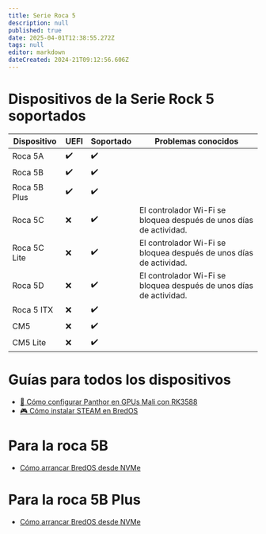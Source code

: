 ```yaml
---
title: Serie Roca 5
description: null
published: true
date: 2025-04-01T12:38:55.272Z
tags: null
editor: markdown
dateCreated: 2024-21T09:12:56.606Z
---
```


# Dispositivos de la Serie Rock 5 soportados

| Dispositivo  | UEFI | Soportado | Problemas conocidos                                                                |
| ------------ | ---- | --------- | ---------------------------------------------------------------------------------- |
| Roca 5A      | ✔️   | ✔️        |                                                                                    |
| Roca 5B      | ✔️   | ✔️        |                                                                                    |
| Roca 5B Plus | ✔️   | ✔️        |                                                                                    |
| Roca 5C      | ❌    | ✔️        | El controlador Wi-Fi se bloquea después de unos días de actividad. |
| Roca 5C Lite | ❌    | ✔️        | El controlador Wi-Fi se bloquea después de unos días de actividad. |
| Roca 5D      | ❌    | ✔️        | El controlador Wi-Fi se bloquea después de unos días de actividad. |
| Roca 5 ITX   | ❌    | ✔️        |                                                                                    |
| CM5          | ❌    | ✔️        |                                                                                    |
| CM5 Lite     | ❌    | ✔️        |                                                                                    |

# Guías para todos los dispositivos

- [🐾 Cómo configurar Panthor en GPUs Mali con RK3588](/es/how-to/how-to-setup-panthor)
- [🎮 Cómo instalar STEAM en BredOS](/es/how-to/how-to-install-steam)

# Para la roca 5B

- [Cómo arrancar BredOS desde NVMe](/es/rock-5/how-to-boot-from-nvme)

# Para la roca 5B Plus

- [Cómo arrancar BredOS desde NVMe](/es/rock-5/how-to-boot-from-nvme)